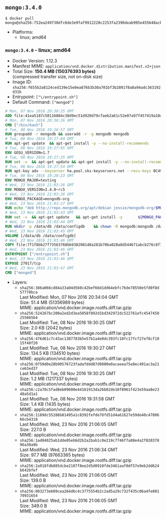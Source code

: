 ## `mongo:3.4.0`

```console
$ docker pull mongo@sha256:752ea249730dfc6de3e9faf9912220c2253fa2396deab995e455648acb30290f
```

-	Platforms:
	-	linux; amd64

### `mongo:3.4.0` - linux; amd64

-	Docker Version: 1.12.3
-	Manifest MIME: `application/vnd.docker.distribution.manifest.v2+json`
-	Total Size: **150.4 MB (150376393 bytes)**  
	(compressed transfer size, not on-disk size)
-	Image ID: `sha256:f655b2a8124ced139e15e0ea876b3b30a701bf3b2891f8a8a94adc363192d31b`
-	Entrypoint: `["\/entrypoint.sh"]`
-	Default Command: `["mongod"]`

```dockerfile
# Mon, 07 Nov 2016 20:30:25 GMT
ADD file:41ea5187c50116884c38d9ec51d920d79cfaeb2a61c52e07a97f457419a10a4f in / 
# Mon, 07 Nov 2016 20:30:26 GMT
CMD ["/bin/bash"]
# Tue, 08 Nov 2016 19:26:57 GMT
RUN groupadd -r mongodb && useradd -r -g mongodb mongodb
# Tue, 08 Nov 2016 19:27:04 GMT
RUN apt-get update 	&& apt-get install -y --no-install-recommends 		numactl 	&& rm -rf /var/lib/apt/lists/*
# Tue, 08 Nov 2016 19:27:05 GMT
ENV GOSU_VERSION=1.7
# Tue, 08 Nov 2016 19:27:25 GMT
RUN set -x 	&& apt-get update && apt-get install -y --no-install-recommends ca-certificates wget && rm -rf /var/lib/apt/lists/* 	&& wget -O /usr/local/bin/gosu "https://github.com/tianon/gosu/releases/download/$GOSU_VERSION/gosu-$(dpkg --print-architecture)" 	&& wget -O /usr/local/bin/gosu.asc "https://github.com/tianon/gosu/releases/download/$GOSU_VERSION/gosu-$(dpkg --print-architecture).asc" 	&& export GNUPGHOME="$(mktemp -d)" 	&& gpg --keyserver ha.pool.sks-keyservers.net --recv-keys B42F6819007F00F88E364FD4036A9C25BF357DD4 	&& gpg --batch --verify /usr/local/bin/gosu.asc /usr/local/bin/gosu 	&& rm -r "$GNUPGHOME" /usr/local/bin/gosu.asc 	&& chmod +x /usr/local/bin/gosu 	&& gosu nobody true 	&& apt-get purge -y --auto-remove ca-certificates wget
# Tue, 08 Nov 2016 19:27:54 GMT
RUN apt-key adv --keyserver ha.pool.sks-keyservers.net --recv-keys 0C49F3730359A14518585931BC711F9BA15703C6
# Tue, 08 Nov 2016 19:28:23 GMT
ENV MONGO_MAJOR=testing
# Wed, 23 Nov 2016 21:03:26 GMT
ENV MONGO_VERSION=3.4.0~rc5
# Wed, 23 Nov 2016 21:03:26 GMT
ENV MONGO_PACKAGE=mongodb-org
# Wed, 23 Nov 2016 21:03:27 GMT
RUN echo "deb http://repo.mongodb.org/apt/debian jessie/mongodb-org/$MONGO_MAJOR main" > /etc/apt/sources.list.d/mongodb-org.list
# Wed, 23 Nov 2016 21:03:43 GMT
RUN set -x 	&& apt-get update 	&& apt-get install -y 		${MONGO_PACKAGE}=$MONGO_VERSION 		${MONGO_PACKAGE}-server=$MONGO_VERSION 		${MONGO_PACKAGE}-shell=$MONGO_VERSION 		${MONGO_PACKAGE}-mongos=$MONGO_VERSION 		${MONGO_PACKAGE}-tools=$MONGO_VERSION 	&& rm -rf /var/lib/apt/lists/* 	&& rm -rf /var/lib/mongodb 	&& mv /etc/mongod.conf /etc/mongod.conf.orig
# Wed, 23 Nov 2016 21:03:44 GMT
RUN mkdir -p /data/db /data/configdb 	&& chown -R mongodb:mongodb /data/db /data/configdb
# Wed, 23 Nov 2016 21:03:45 GMT
VOLUME [/data/db /data/configdb]
# Wed, 23 Nov 2016 21:03:46 GMT
COPY file:7f1f8bb27f73563768bb938208148a281b70ba028a8d544671abcb276c8f741c in /entrypoint.sh 
# Wed, 23 Nov 2016 21:03:46 GMT
ENTRYPOINT ["/entrypoint.sh"]
# Wed, 23 Nov 2016 21:03:46 GMT
EXPOSE 27017/tcp
# Wed, 23 Nov 2016 21:03:47 GMT
CMD ["mongod"]
```

-	Layers:
	-	`sha256:386a066cd84a33a04d560c42bef66d1dd64ebfc76de78550e5fd0f8d57778bca`  
		Last Modified: Mon, 07 Nov 2016 20:34:04 GMT  
		Size: 51.4 MB (51356989 bytes)  
		MIME: application/vnd.docker.image.rootfs.diff.tar.gzip
	-	`sha256:524267bc200a2ed2d3ea5058f892d1bd342972dc522761efc4547450255865b4`  
		Last Modified: Tue, 08 Nov 2016 19:30:25 GMT  
		Size: 2.0 KB (2042 bytes)  
		MIME: application/vnd.docker.image.rootfs.diff.tar.gzip
	-	`sha256:476d61c7c43ac1387783b5e57b1a4e0dc393fc18fc17fcf27ef8cf1015f40f20`  
		Last Modified: Tue, 08 Nov 2016 19:30:27 GMT  
		Size: 134.5 KB (134510 bytes)  
		MIME: application/vnd.docker.image.rootfs.diff.tar.gzip
	-	`sha256:0750d0e28b90576723fadafddd87d9880e0acaeea75e8ec491ac3a21ce63ed37`  
		Last Modified: Tue, 08 Nov 2016 19:30:25 GMT  
		Size: 1.2 MB (1217337 bytes)  
		MIME: application/vnd.docker.image.rootfs.diff.tar.gzip
	-	`sha256:c2a78c5fad8eb09600e44161913da26b02de10f8961f423e59aa8e2348a5d1a1`  
		Last Modified: Tue, 08 Nov 2016 19:31:58 GMT  
		Size: 1.4 KB (1435 bytes)  
		MIME: application/vnd.docker.image.rootfs.diff.tar.gzip
	-	`sha256:1189dc55286b81495a1c8392fefde78fd51d4a61627e59de40c4780666cb4318`  
		Last Modified: Wed, 23 Nov 2016 21:06:05 GMT  
		Size: 227.0 B  
		MIME: application/vnd.docker.image.rootfs.diff.tar.gzip
	-	`sha256:1ad04025ab1dde05eb6d2b2a2bab1c0e219c7746ffa88e4a2f02037896a30a9b`  
		Last Modified: Wed, 23 Nov 2016 21:06:34 GMT  
		Size: 97.7 MB (97663365 bytes)  
		MIME: application/vnd.docker.image.rootfs.diff.tar.gzip
	-	`sha256:2a918fdb885dcbe2107f8ee2d5d0910fde3461aaf0df57e9eb2dd624b642bfef`  
		Last Modified: Wed, 23 Nov 2016 21:06:05 GMT  
		Size: 139.0 B  
		MIME: application/vnd.docker.image.rootfs.diff.tar.gzip
	-	`sha256:003273e609cea264d6c4c3775554b2c2ad5a29c732f435c06a4fe80170931654`  
		Last Modified: Wed, 23 Nov 2016 21:06:05 GMT  
		Size: 349.0 B  
		MIME: application/vnd.docker.image.rootfs.diff.tar.gzip
